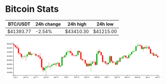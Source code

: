 # Bitcoin Stats

BTC/USDT|24h change|24h high|24h low|
|---|---|---|---|
|$41393.77|-2.54%|$43410.30|$41215.00|

<img src="./chart.svg">
